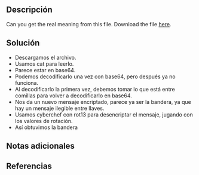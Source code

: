 ## Descripción
Can you get the real meaning from this file. Download the file [here](https://artifacts.picoctf.net/c_titan/3/enc_flag).
## Solución
- Descargamos el archivo.
- Usamos cat para leerlo.
- Parece estar en base64.
- Podemos decodificarlo una vez con base64, pero después ya no funciona.
- Al decodificarlo la primera vez, debemos tomar lo que está entre comillas para volver a decodificarlo en base64.
- Nos da un nuevo mensaje encriptado, parece ya ser la bandera, ya que hay un mensaje ilegible entre llaves.
- Usamos cyberchef con rot13 para desencriptar el mensaje, jugando con los valores de rotación.
- Así obtuvimos la bandera
## Notas adicionales
## Referencias